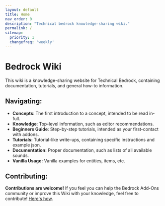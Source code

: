 ```yaml
---
layout: default
title: Home
nav_order: 0
description: "Technical bedrock knowledge-sharing wiki."
permalink: /
sitemap:
  priority: 1
  changefreq: 'weekly'
---
```


# Bedrock Wiki 

This wiki is a knowledge-sharing website for Technical Bedrock, containing documentation, tutorials, and general how-to information. 

## Navigating:
 - **Concepts**: The first introduction to a concept, intended to be read in-full.
 - **Knowledge**: Top-level information, such as editor recommendations.
 - **Beginners Guide**: Step-by-step tutorials, intended as your first-contact with addons.
 - **Tutorials:** Tutorial-like write-ups, containing specific instructions and example json.
 - **Documentation:** Proper documentation, such as lists of all available sounds. 
 - **Vanilla Usage:** Vanilla examples for entities, items, etc.

## Contributing:

**Contributions are welcome!**
If you feel you can help the Bedrock Add-Ons community or improve this Wiki with your knowledge, feel free to contribute! [Here's how](/contribute.html).

